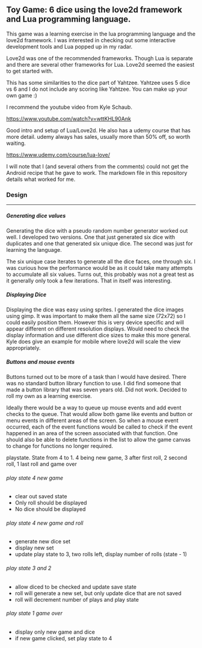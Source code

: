 ## Toy Game: 6 dice using the love2d framework and Lua programming language.

This game was a learning exercise in the lua programming language and the love2d framework.  I was interested in checking out some interactive development tools and Lua popped up in my radar.

Love2d was one of the recommended frameworks.  Though Lua is separate and there are several other frameworks for Lua.  Love2d seemed the easiest to get started with.

This has some similarities to the dice part of Yahtzee.  Yahtzee uses 5 dice vs 6 and I do not include any scoring like Yahtzee.  You can make up your own game :)

I recommend the youtube video from Kyle Schaub.  

https://www.youtube.com/watch?v=wttKHL90Ank

Good intro and setup of Lua/Love2d.  He also has a udemy course that has more detail.  udemy always has sales, usually more than 50% off, so worth waiting. 

https://www.udemy.com/course/lua-love/

I will note that I (and several others from the comments) could not get the Android recipe that he gave to work.  The markdown file in this repository details what worked for me.



### Design

------

##### Generating dice values

Generating the dice with a pseudo random number generator worked out well.  I developed two versions.  One that just generated six dice with duplicates and one that generated six unique dice.  The second was just for learning the language.  

The six unique case iterates to generate all the dice faces, one through six.  I was curious how the performance would be as it could take many attempts to accumulate all six values.  Turns out, this probably was not a great test as it generally only took a few iterations.  That in itself was interesting.

##### Displaying Dice

Displaying the dice was easy using sprites.  I generated the dice images using gimp.  It was important to make them all the same size (72x72) so I could easily position them.  However this is very device specific and will appear different on different resolution displays.  Would need to check the display information and use different dice sizes to make this more general.  Kyle does give an example for mobile where love2d will scale the view appropriately.

##### Buttons and mouse events

Buttons turned out to be more of a task than I would have desired.  There was no standard button library function to use.  I did find someone that made a button library that was seven years old.  Did not work. Decided to roll my own as a learning exercise.

Ideally there would be a way to queue up mouse events and add event checks to the queue.  That would allow both game like events and button or menu events in different areas of the screen.  So when a mouse event occurred, each of the event functions would be called to check if the event happened in an area of the screen associated with that function.  One should also be able to delete functions in the list to allow the game canvas to change for functions no longer required. 

playstate.  State from 4 to 1.  4 being new game, 3 after first roll,  2 second roll, 1 last roll and game over

###### play state 4 new game

* clear out saved state
* Only roll should be displayed
* No dice should be displayed

###### play state 4 new game and roll

* generate new dice set
* display new set
* update play state to 3, two rolls left, display number of rolls (state - 1)

###### play state 3 and 2

* allow diced to be checked and update save state
* roll will generate a new set, but only update dice that are not saved
* roll will decrement number of plays and play state

###### play state 1 game over

* display only new game and dice
* if new game clicked, set play state to 4

